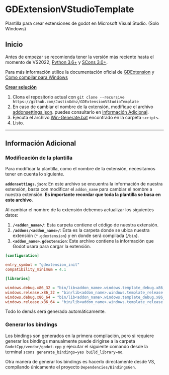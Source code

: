 # GDExtensionVStudioTemplate
Plantilla para crear extensiones de godot en Microsoft Visual Studio. (Solo Windows)


## Inicio
Antes de empezar se recomienda tener la versión más reciente hasta el momento de VS2022, [Python 3.6+](https://www.python.org/downloads/windows/) y [SCons 3.0+](https://pypi.org/project/SCons/).

Para más información utilice la documentación oficial de [GDExtension](https://docs.godotengine.org/en/stable/tutorials/scripting/gdextension/index.html) y [Como compilar para Windows](https://docs.godotengine.org/en/stable/contributing/development/compiling/compiling_for_windows.html)

<ins>**Crear solución**</ins>

1. Clona el repositorio actual con `git clone --recursive https://github.com/JustinGdnz/GDExtensionVStudioTemplate`
2. En caso de cambiar el nombre de la extensión, modifique el archivo [addonsettings.json](https://github.com/JustinGdnz/GDExtensionVStudioTemplate/blob/master/addonsettings.json). puedes consultarlo en [Información Adicional](#información-adicional).
3. Ejecuta el archivo [Win-Generate.bat](https://github.com/JustinGdnz/GDExtensionVStudioTemplate/blob/master/scripts/Win-Genenerate.bat) encontrado en la carpeta `scripts`.
4. Listo.

***

## Información Adicional
### **Modificación de la plantilla**
Para modificar la plantilla, como el nombre de la extensión, necesitamos tener en cuenta lo siguiente.

**`addonsettings.json`**:
En este archivo se encuentra la información de nuestra extensión, basta con modificar el `addon_name` para cambiar el nombre a nuestra extensión. **Es importante recordar que toda la plantilla se basa en este archivo**.

Al cambiar el nombre de la extensión debemos actualizar los siguientes datos:
1. **`/<addon_name>/`**: Esta carpeta contiene el código de nuestra extensión.
2. **`/addons/<addon_name>/`**: Esta es la carpeta donde se ubica nuestra extensión (`*.gdextension`) y en donde será compilada (`/bin`).
3. **`<addon_name>.gdextension`**: Este archivo contiene la información que Godot usara para cargar la extensión.

```ini
[configuration]

entry_symbol = "gdextension_init"
compatibility_minimum = 4.1

[libraries]

windows.debug.x86_32 = "bin/lib<addon_name>.windows.template_debug.x86_32.dll"
windows.release.x86_32 = "bin/lib<addon_name>.windows.template_release.x86_32.dll"
windows.debug.x86_64 = "bin/lib<addon_name>.windows.template_debug.x86_64.dll"
windows.release.x86_64 = "bin/lib<addon_name>.windows.template_release.x86_64.dll"
```

Todo lo demás será generado automáticamente.

### **Generar los bindings**
Los bindings son generados en la primera compilación, pero si requiere generar los bindings manualmente puede dirigirse a la carpeta `GodotCpp/vendor/godot-cpp` y ejecutar el siguiente comando desde la terminal `scons generate_bindings=yes build_library=no`.

Otra manera de generar los bindings es hacerlo directamente desde VS, compilando únicamente el proyecto `Dependencies/BindingsGen`.